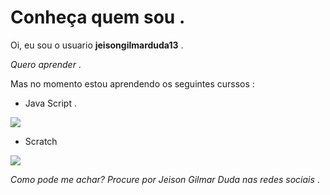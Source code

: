# Conheça quem sou .

Oi, eu sou o usuario **jeisongilmarduda13** . 

*Quero aprender* .

 Mas no momento estou aprendendo os seguintes curssos :
 
 - Java Script .

![](https://img.shields.io/badge/JavaScript-323330?style=for-the-badge&logo=javascript&logoColor=F7DF1E)

 - Scratch

![](https://img.shields.io/badge/Scratch-4D97FF?style=for-the-badge&logo=Scratch&logoColor=white)

*Como pode me achar? Procure por Jeison Gilmar Duda nas redes sociais* .
